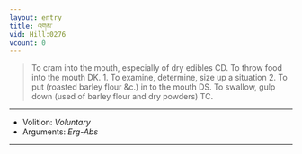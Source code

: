 ```yaml
---
layout: entry
title: འགམ་
vid: Hill:0276
vcount: 0
---
```

> To cram into the mouth, especially of dry edibles CD\. To throw food into the mouth DK\. 1\. To examine, determine, size up a situation 2\. To put (roasted barley flour &c\.) in to the mouth DS\. To swallow, gulp down (used of barley flour and dry powders) TC\.

---
* Volition: _Voluntary_
* Arguments: _Erg-Abs_

---


